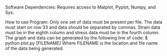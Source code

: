 Software Dependencies:
Requires access to Matplot, Pyplot, Numpy, and Sys.

How to use Program:
Only one set of data must be present per file. The data must start on row 33 and data 
should be separated by commas. Strain data must be in the eighth column and stress data must be in the fourth column.
The graph and data can be generated by the following line of code:
$ python plot.py [FILENAME]
Where FILENAME is the location and file name of the data being generated.
